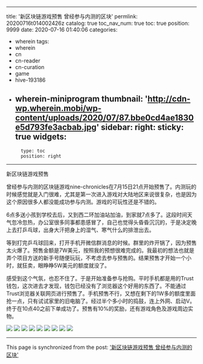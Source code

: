 
---
title: '新区块链游戏预售 曾经参与内测的区块'
permlink: 20200716t014002426z
catalog: true
toc_nav_num: true
toc: true
position: 9999
date: 2020-07-16 01:40:06
categories:
- wherein
tags:
- wherein
- cn
- cn-reader
- cn-curation
- game
- hive-193186
- wherein-miniprogram
thumbnail: 'http://cdn-wp.wherein.mobi/wp-content/uploads/2020/07/87.bbe0cd4ae1830e5d793fe3acbab.jpg'
sidebar:
    right:
        sticky: true
widgets:
    -
        type: toc
        position: right
---


新区块链游戏预售


曾经参与内测的区块链游戏nine-chronicles在7月15日21点开始预售了。内测玩的时候感觉就是入门很难，尤其是第一次进入游戏对大陆地区来说很复杂，也是因为这个原因很多人都没能成功参与内测。游戏的可玩性还是不错的。

6点多送小孩到学校去后，又到西二环加油站加油，到家就7点多了。这段时间天气忽冷忽热，办公室很多同事都患感冒了，自己也觉得头昏昏沉沉的，于是决定晚上去打乒乓球，出身大汗把身上的湿气、寒气什么的排泄出去。

等到打完乒乓球回来，打开手机开微信群消息的时候。群里的炸开锅了，因为预售太火爆了。预售金额是7W美元，按照我的预想很难完成的。我最初的想法也就是弄个项目方送的新手号随便玩玩，不考虑去参与预售的。结果预售才开始一个小时，就狂卖，眼睁睁5W美元的额度就没了。

感受到这个气氛，也忍不住了。于是开始准备参与抢购。平时手机都是用的Trust钱包，这次进去才发现，钱包已经没有了浏览器这个好用的东西了。不能通过Trust浏览器关联网页进行预售了。手机预售不行，又想在剩下的1W多的额度里面抢一点，只有试试家里的旧电脑了。经过半个多小时的捣鼓，连上外网、启动V。终于在10点40之前下单成功了。预售有10%的奖励，还有游戏角色及游戏周边实物。

<img src="http://cdn-wp.wherein.mobi/wp-content/uploads/2020/07/87.bbe0cd4ae1830e5d793fe3acbab.jpg" />

<img src="http://cdn-wp.wherein.mobi/wp-content/uploads/2020/07/58.c0d810f805ceac73214bbf9574e.jpg" />

<img src="http://cdn-wp.wherein.mobi/wp-content/uploads/2020/07/22.a34235153fd85e3621b2e4470c4.jpg" />

<img src="http://cdn-wp.wherein.mobi/wp-content/uploads/2020/07/98.aa78cc444d9aa73a64421a76860.jpg" />

<img src="http://cdn-wp.wherein.mobi/wp-content/uploads/2020/07/10.7d7a815219a8ee9cfb6fc32e95d.jpg" />

<img src="http://cdn-wp.wherein.mobi/wp-content/uploads/2020/07/9.2317bd15ca393ee1565a92d15be.jpg" />

<img src="http://cdn-wp.wherein.mobi/wp-content/uploads/2020/07/59.1fc922b8156507ada0b1249e6f8.jpg" />

<img src="http://cdn-wp.wherein.mobi/wp-content/uploads/2020/07/74.5962528059910266b856b0a0538.jpg" />

<img src="http://cdn-wp.wherein.mobi/wp-content/uploads/2020/07/55.16b11d9025ec5e6e6cd919f2d66.jpg" />

- - -

This page is synchronized from the post: ['新区块链游戏预售 曾经参与内测的区块'](https://steemit.com/@m18207319997/20200716t014002426z)
